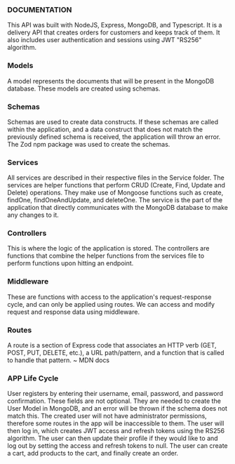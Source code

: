 ### DOCUMENTATION
This API was built with NodeJS, Express, MongoDB, and Typescript. It is a delivery API that creates orders for customers and keeps track of them. It also includes user authentication and sessions using JWT "RS256" algorithm.

### Models
A model represents the documents that will be present in the MongoDB database. These models are created using schemas.
 
### Schemas
Schemas are used to create data constructs. If these schemas are called within the application, and a data construct that does not match the previously defined schema is received, the application will throw an error. The Zod npm package was used to create the schemas.

### Services
All services are described in their respective files in the Service folder. 
The services are helper functions that perform CRUD (Create, Find, Update and Delete) operations. They make use of Mongoose functions such as create, findOne, findOneAndUpdate, and deleteOne. The service is the part of the application that directly communicates with the MongoDB database to make any changes to it.

### Controllers
This is where the logic of the application is stored. The controllers are functions that combine the helper functions from the services file to perform functions upon hitting an endpoint.

### Middleware
These are functions with access to the application's request-response cycle, and can only be applied using routes. We can access and modify request and response data using middleware.

### Routes
A route is a section of Express code that associates an HTTP verb (GET, POST, PUT, DELETE, etc.), a URL path/pattern, and a function that is called to handle that pattern. ~ MDN docs

### APP Life Cycle
User registers by entering their username, email, password, and password confirmation. These fields are not optional. They are needed to create the User Model in MongoDB, and an error will be thrown if the schema does not match this. The created user will not have administrator permissions, therefore some routes in the app will be inaccessible to them. The user will then log in, which creates JWT access and refresh tokens using the RS256 algorithm. The user can then update their profile if they would like to and log out by setting the access and refresh tokens to null. The user can create a cart, add products to the cart, and finally create an order.